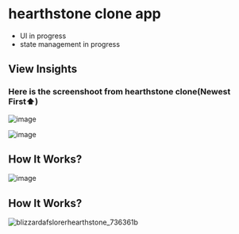 # hearthstone clone app
* UI in progress
* state management in progress

## View Insights
### Here is the screenshoot from hearthstone clone(Newest First⬆️)
![image](https://github.com/user-attachments/assets/b7e1b784-960a-4ebd-bacf-f0984343176f)

![image](https://github.com/user-attachments/assets/2df4917d-38f9-4d7b-a06f-49d550b1c917)

## How It Works?
![image]([https://github.com/user-attachments/assets/2df4917d-38f9-4d7b-a06f-49d550b1c917]
(https://www.gamereactor.eu/media/63/blizzardafslorerhearthstone_736361b.jpg))

## How It Works?
![blizzardafslorerhearthstone_736361b](https://github.com/user-attachments/assets/05b067f4-22dc-4381-9e59-ac747c73e256)
